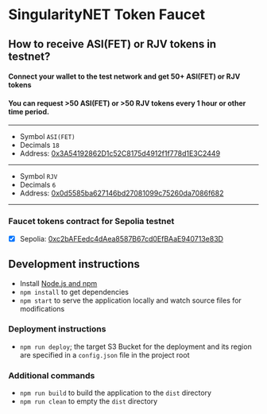 # SingularityNET Token Faucet

## How to receive ASI(FET) or RJV tokens in testnet?
#### Connect your wallet to the test network and get 50+ ASI(FET) or RJV tokens 
#### You can request >50 ASI(FET) or >50 RJV tokens every 1 hour or other time period.
---
- Symbol `ASI(FET)`
- Decimals `18`
- Address: [0x3A54192862D1c52C8175d4912f1f778d1E3C2449](https://sepolia.etherscan.io/address/0x3A54192862D1c52C8175d4912f1f778d1E3C2449)
---
- Symbol `RJV`
- Decimals `6`
- Address: [0x0d5585ba627146bd27081099c75260da7086f682](https://sepolia.etherscan.io/token/0x0d5585ba627146bd27081099c75260da7086f682)
---

### Faucet tokens contract for Sepolia testnet
- [x] Sepolia:
[0xc2bAFEedc4dAea8587B67cd0EfBAaE940713e83D](https://sepolia.etherscan.io/address/0xc2bAFEedc4dAea8587B67cd0EfBAaE940713e83D)

## Development instructions
* Install [Node.js and npm](https://nodejs.org/)
* `npm install` to get dependencies
* `npm start` to serve the application locally and watch source files for modifications

### Deployment instructions
* `npm run deploy`; the target S3 Bucket for the deployment and its region are specified in a `config.json` file in the project root

### Additional commands
* `npm run build` to build the application to the `dist` directory
* `npm run clean` to empty the `dist` directory
